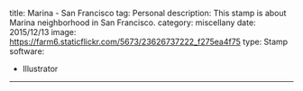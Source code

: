 title: Marina - San Francisco
tag: Personal
description: This stamp is about Marina neighborhood in San Francisco.
category: miscellany
date: 2015/12/13
image: https://farm6.staticflickr.com/5673/23626737222_f275ea4f75
type: Stamp
software:
- Illustrator
---
